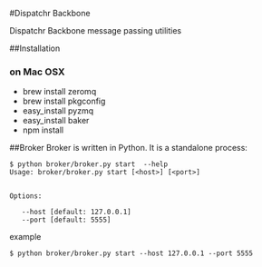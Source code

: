 #Dispatchr Backbone

Dispatchr Backbone message passing utilities

##Installation
### on Mac OSX
- brew install zeromq
- brew install pkgconfig
- easy_install pyzmq
- easy_install baker
- npm install


##Broker
Broker is written in Python.  It is a standalone process:
```
$ python broker/broker.py start  --help
Usage: broker/broker.py start [<host>] [<port>]


Options:

   --host [default: 127.0.0.1]
   --port [default: 5555]
```

example
```
$ python broker/broker.py start --host 127.0.0.1 --port 5555
```